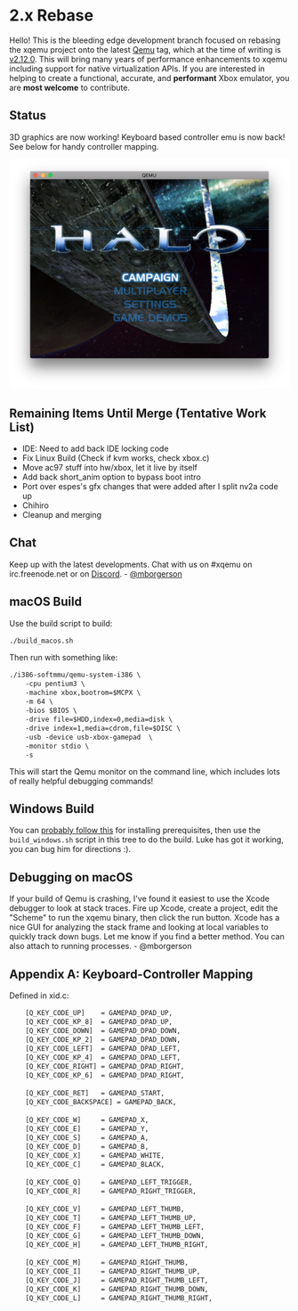 2.x Rebase
==========

Hello! This is the bleeding edge development branch focused on rebasing the
xqemu project onto the latest [Qemu](https://github.com/qemu/qemu) tag, which
at the time of writing is
[v2.12.0](https://github.com/qemu/qemu/tree/v2.12.0). This will bring
many years of performance enhancements to xqemu including support for native
virtualization APIs. If you are interested in helping to create a functional,
accurate, and **performant** Xbox emulator, you are **most welcome** to
contribute.

Status
------
3D graphics are now working! Keyboard based controller emu is now back! See below for handy controller mapping.

![Halo](screenshot.png)

Remaining Items Until Merge (Tentative Work List)
-------------------------------------------------
* IDE: Need to add back IDE locking code
* Fix Linux Build (Check if kvm works, check xbox.c)
* Move ac97 stuff into hw/xbox, let it live by itself
* Add back short_anim option to bypass boot intro
* Port over espes's gfx changes that were added after I split nv2a code up
* Chihiro
* Cleanup and merging

Chat
----
Keep up with the latest developments. Chat with us on #xqemu on irc.freenode.net or on [Discord](https://discord.gg/WxJPPyz). - [@mborgerson](https://github.com/mborgerson)

macOS Build
-----------
Use the build script to build:

	./build_macos.sh
	
Then run with something like:
	
	./i386-softmmu/qemu-system-i386 \
		-cpu pentium3 \
		-machine xbox,bootrom=$MCPX \
		-m 64 \
		-bios $BIOS \
		-drive file=$HDD,index=0,media=disk \
		-drive index=1,media=cdrom,file=$DISC \
		-usb -device usb-xbox-gamepad  \
		-monitor stdio \
		-s

This will start the Qemu monitor on the command line, which includes lots of
really helpful debugging commands!

Windows Build
-------------
You can [probably follow 
this](https://github.com/xqemu/xqemu/wiki/Getting-Started#for-windows) for installing prerequisites, then use the
`build_windows.sh` script in this tree to do the build. Luke has got it working,
you can bug him for directions :).

Debugging on macOS
------------------
If your build of Qemu is crashing, I've found it easiest to use the Xcode
debugger to look at stack traces. Fire up Xcode, create a project, edit the
"Scheme" to run the xqemu binary, then click the run button. Xcode has a nice
GUI for analyzing the stack frame and looking at local variables to quickly
track down bugs. Let me know if you find a better method. You can also attach
to running processes. - @mborgerson

Appendix A: Keyboard-Controller Mapping
---------------------------------------

Defined in xid.c:
```
    [Q_KEY_CODE_UP]    = GAMEPAD_DPAD_UP,
    [Q_KEY_CODE_KP_8]  = GAMEPAD_DPAD_UP,
    [Q_KEY_CODE_DOWN]  = GAMEPAD_DPAD_DOWN,
    [Q_KEY_CODE_KP_2]  = GAMEPAD_DPAD_DOWN,
    [Q_KEY_CODE_LEFT]  = GAMEPAD_DPAD_LEFT,
    [Q_KEY_CODE_KP_4]  = GAMEPAD_DPAD_LEFT,
    [Q_KEY_CODE_RIGHT] = GAMEPAD_DPAD_RIGHT,
    [Q_KEY_CODE_KP_6]  = GAMEPAD_DPAD_RIGHT,

    [Q_KEY_CODE_RET]   = GAMEPAD_START,
    [Q_KEY_CODE_BACKSPACE] = GAMEPAD_BACK,

    [Q_KEY_CODE_W]     = GAMEPAD_X,
    [Q_KEY_CODE_E]     = GAMEPAD_Y,
    [Q_KEY_CODE_S]     = GAMEPAD_A,
    [Q_KEY_CODE_D]     = GAMEPAD_B,
    [Q_KEY_CODE_X]     = GAMEPAD_WHITE,
    [Q_KEY_CODE_C]     = GAMEPAD_BLACK,

    [Q_KEY_CODE_Q]     = GAMEPAD_LEFT_TRIGGER,
    [Q_KEY_CODE_R]     = GAMEPAD_RIGHT_TRIGGER,

    [Q_KEY_CODE_V]     = GAMEPAD_LEFT_THUMB,
    [Q_KEY_CODE_T]     = GAMEPAD_LEFT_THUMB_UP,
    [Q_KEY_CODE_F]     = GAMEPAD_LEFT_THUMB_LEFT,
    [Q_KEY_CODE_G]     = GAMEPAD_LEFT_THUMB_DOWN,
    [Q_KEY_CODE_H]     = GAMEPAD_LEFT_THUMB_RIGHT,

    [Q_KEY_CODE_M]     = GAMEPAD_RIGHT_THUMB,
    [Q_KEY_CODE_I]     = GAMEPAD_RIGHT_THUMB_UP,
    [Q_KEY_CODE_J]     = GAMEPAD_RIGHT_THUMB_LEFT,
    [Q_KEY_CODE_K]     = GAMEPAD_RIGHT_THUMB_DOWN,
    [Q_KEY_CODE_L]     = GAMEPAD_RIGHT_THUMB_RIGHT,
```
